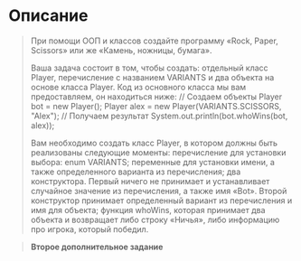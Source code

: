 # Описание

> При помощи ООП и классов создайте программу «Rock, Paper, Scissors» или же «Камень, ножницы, бумага».
>
> Ваша задача состоит в том, чтобы создать: отдельный класс Player, перечисление с названием VARIANTS и два объекта на основе класса Player.
Код из основного класса мы вам предоставляем, он находиться ниже:
// Создаем объекты
Player bot = new Player();
Player alex = new Player(VARIANTS.SCISSORS, "Alex");
// Получаем результат
System.out.println(bot.whoWins(bot, alex));
>
> Вам необходимо создать класс Player, в котором должны быть реализованы следующие моменты:
перечисление для установки выбора: enum VARIANTS;
переменные для установки имени, а также определенного варианта из перечисления;
два конструктора. Первый ничего не принимает и устанавливает случайное значение из перечисления, а также имя «Bot».
Второй конструктор принимает определенный вариант из перечисления и имя для объекта;
функция whoWins, которая принимает два объекта и возвращает либо строку «Ничья», либо информацию про игрока, который победил.

> **Второе дополнительное задание**

